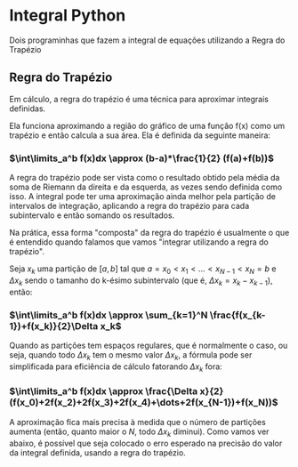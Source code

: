 # **Integral Python**
 Dois programinhas que fazem a integral de equações utilizando a Regra do Trapézio

## **Regra do Trapézio**
 Em cálculo, a regra do trapézio é uma técnica para aproximar integrais definidas. 

Ela funciona aproximando a região do gráfico de uma função f(x) como um trapézio e então calcula a sua área. Ela é definida da seguinte maneira:

### $\int\limits_a^b f(x)dx \approx (b-a)*\frac{1}{2} (f(a)+f(b))$

A regra do trapézio pode ser vista como o resultado obtido pela média da soma de Riemann da direita e da esquerda, as vezes sendo definida como isso. A integral pode ter uma aproximação ainda melhor pela partição de intervalos de integração, aplicando a regra do trapézio para cada subintervalo e então somando os resultados.

Na prática, essa forma "composta" da regra do trapézio é usualmente o que é entendido quando falamos que vamos "integrar utilizando a regra do trapézio".

Seja ${x_k}$ uma partição de $[a, b]$ tal que $a = x_0 < x_1 < \dots < x_{N-1} < x_N = b$ e $\Delta x_k$ sendo o tamanho do k-ésimo subintervalo (que é, $\Delta x_k = x_k - x_{k-1}$), então:

### $\int\limits_a^b f(x)dx \approx \sum_{k=1}^N \frac{f(x_{k-1})+f(x_k)}{2}\Delta x_k$

Quando as partições tem espaços regulares, que é normalmente o caso, ou seja, quando todo $\Delta x_k$ tem o mesmo valor $\Delta x_k$, a fórmula pode ser simplificada para eficiência de cálculo fatorando $\Delta x_k$ fora:
### $\int\limits_a^b f(x)dx \approx \frac{\Delta x}{2}(f(x_0)+2f(x_2)+2f(x_3)+2f(x_4)+\dots+2f(x_{N-1})+f(x_N))$
A aproximação fica mais precisa à medida que o número de partições aumenta (então, quanto maior o $N$, todo $\Delta x_k$ diminui). Como vamos ver abaixo, é possível que seja colocado o erro esperado na precisão do valor da integral definida, usando a regra do trapézio.